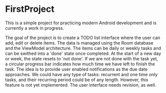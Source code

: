 # FirstProject

This is a simple project for practicing modern Android development and is currently a work in progress.

The goal of the project is to create a TODO list interface where the user can add, edit or delete items. The data is managed using the Room database and the ViewModel architecture. The items can be daily or weekly tasks and can be swithed into a 'done' state once completed. At the start of a  new day or week, the state resets to 'not done'. If we are not done with the task yet, a circular progress bar indicates how much time we have left to finish the task. The idea is to provide user enabled notifications as the due date approaches. We could have any type of tasks: recurrent and one time only tasks, and their recurring period could be of any length. However, this feature is not yet implemented. The user interface needs revision, as well.
